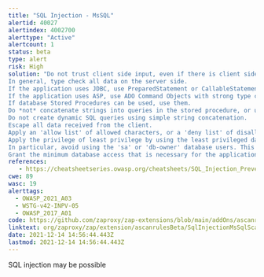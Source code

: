 ```yaml
---
title: "SQL Injection - MsSQL"
alertid: 40027
alertindex: 4002700
alerttype: "Active"
alertcount: 1
status: beta
type: alert
risk: High
solution: "Do not trust client side input, even if there is client side validation in place. 
In general, type check all data on the server side.
If the application uses JDBC, use PreparedStatement or CallableStatement, with parameters passed by '?'
If the application uses ASP, use ADO Command Objects with strong type checking and parameterized queries.
If database Stored Procedures can be used, use them.
Do *not* concatenate strings into queries in the stored procedure, or use 'exec', 'exec immediate', or equivalent functionality!
Do not create dynamic SQL queries using simple string concatenation.
Escape all data received from the client.
Apply an 'allow list' of allowed characters, or a 'deny list' of disallowed characters in user input.
Apply the privilege of least privilege by using the least privileged database user possible.
In particular, avoid using the 'sa' or 'db-owner' database users. This does not eliminate SQL injection, but minimizes its impact.
Grant the minimum database access that is necessary for the application."
references:
   - https://cheatsheetseries.owasp.org/cheatsheets/SQL_Injection_Prevention_Cheat_Sheet.html
cwe: 89
wasc: 19
alerttags: 
  - OWASP_2021_A03
  - WSTG-v42-INPV-05
  - OWASP_2017_A01
code: https://github.com/zaproxy/zap-extensions/blob/main/addOns/ascanrulesBeta/src/main/java/org/zaproxy/zap/extension/ascanrulesBeta/SqlInjectionMsSqlScanRule.java
linktext: org/zaproxy/zap/extension/ascanrulesBeta/SqlInjectionMsSqlScanRule.java
date: 2021-12-14 14:56:44.443Z
lastmod: 2021-12-14 14:56:44.443Z
---
```

SQL injection may be possible
